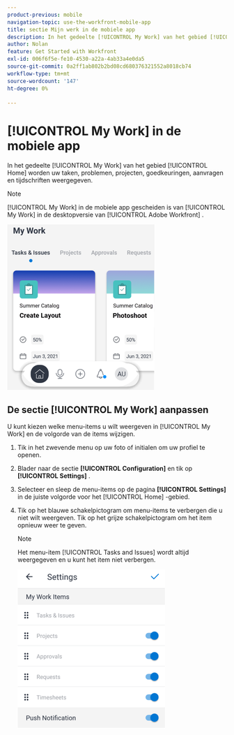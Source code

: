 ```yaml
---
product-previous: mobile
navigation-topic: use-the-workfront-mobile-app
title: sectie Mijn werk in de mobiele app
description: In het gedeelte [!UICONTROL My Work] van het gebied [!UICONTROL Home] worden uw taken, problemen, projecten, goedkeuringen, aanvragen en tijdschriften weergegeven.
author: Nolan
feature: Get Started with Workfront
exl-id: 006f6f5e-fe10-4530-a22a-4ab33a4e0da5
source-git-commit: 0a2ff1ab802b2bd08cd680376321552a8018cb74
workflow-type: tm+mt
source-wordcount: '147'
ht-degree: 0%

---
```


# [!UICONTROL My Work] in de mobiele app

In het gedeelte [!UICONTROL My Work] van het gebied [!UICONTROL Home] worden uw taken, problemen, projecten, goedkeuringen, aanvragen en tijdschriften weergegeven.

>[!NOTE]
>
>[!UICONTROL My Work] in de mobiele app gescheiden is van [!UICONTROL My Work] in de desktopversie van [!UICONTROL Adobe Workfront] .

![ Mijn Werk ](assets/home-myworksection-338x379.png)

## De sectie [!UICONTROL My Work] aanpassen

U kunt kiezen welke menu-items u wilt weergeven in [!UICONTROL My Work] en de volgorde van de items wijzigen.

1. Tik in het zwevende menu op uw foto of initialen om uw profiel te openen.
1. Blader naar de sectie **[!UICONTROL Configuration]** en tik op **[!UICONTROL Settings]** .
1. Selecteer en sleep de menu-items op de pagina **[!UICONTROL Settings]** in de juiste volgorde voor het [!UICONTROL Home] -gebied.
1. Tik op het blauwe schakelpictogram om menu-items te verbergen die u niet wilt weergeven. Tik op het grijze schakelpictogram om het item opnieuw weer te geven.

   >[!NOTE]
   >
   >Het menu-item [!UICONTROL Tasks and Issues] wordt altijd weergegeven en u kunt het item niet verbergen.

   ![ Mobiele montages ](assets/mobile-settings-338x366.png)

